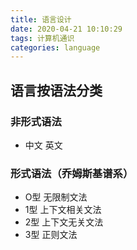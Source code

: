 ```yaml
---
title: 语言设计
date: 2020-04-21 10:10:29
tags: 计算机通识
categories: language
---
```


## 语言按语法分类

### 非形式语法

- 中文 英文

### 形式语法（乔姆斯基谱系）

- O型  无限制文法
- 1型  上下文相关文法
- 2型  上下文无关文法
- 3型  正则文法
